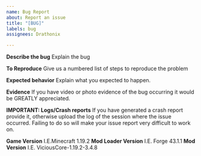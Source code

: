 ```yaml
---
name: Bug Report
about: Report an issue
title: "[BUG]"
labels: bug
assignees: Drathonix

---
```


**Describe the bug**
Explain the bug

**To Reproduce**
Give us a numbered list of steps to reproduce the problem

**Expected behavior**
Explain what you expected to happen.

**Evidence**
If you have video or photo evidence of the bug occurring it would be GREATLY appreciated.

**IMPORTANT: Logs/Crash reports**
If you have generated a crash report provide it, otherwise upload the log of the session where the issue occurred. Failing to do so will make your issue report very difficult to work on.

**Game Version**
I.E.Minecraft 1.19.2
**Mod Loader Version**
I.E. Forge 43.1.1
**Mod Version** 
I.E. ViciousCore-1.19.2-3.4.8
